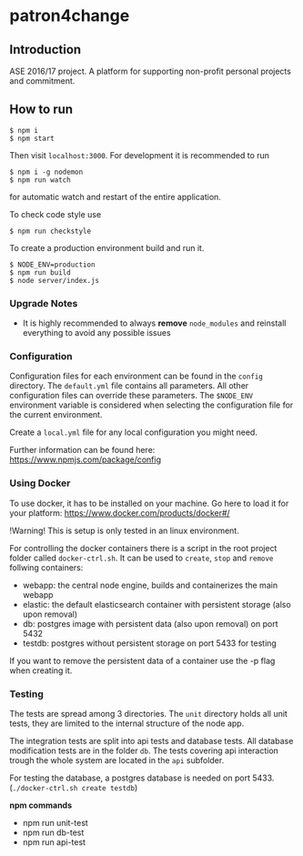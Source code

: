 patron4change
======================================

## Introduction

ASE 2016/17 project. A platform for supporting non-profit personal projects and commitment.

## How to run

```
$ npm i
$ npm start
```

Then visit `localhost:3000`. For development it is recommended to run

```
$ npm i -g nodemon
$ npm run watch
```

for automatic watch and restart of the entire application.

To check code style use

```
$ npm run checkstyle
```


To create a production environment build and run it.

```
$ NODE_ENV=production
$ npm run build
$ node server/index.js
```

### Upgrade Notes

- It is highly recommended to always __remove__ `node_modules` and reinstall everything to avoid any possible issues

### Configuration

Configuration files for each environment can be found in the `config` directory.
The `default.yml` file contains all parameters. All other configuration files can override these parameters.
The `$NODE_ENV` environment variable is considered when selecting the configuration file for the current environment.

Create a `local.yml` file for any local configuration you might need.

Further information can be found here: https://www.npmjs.com/package/config

### Using Docker
To use docker, it has to be installed on your machine. Go here to load it for your platform:
https://www.docker.com/products/docker#/

!Warning! This is setup is only tested in an linux environment.

For controlling the docker containers there is a script in the root project folder called `docker-ctrl.sh`.
It can be used to `create`, `stop` and `remove` follwing containers:
* webapp: the central node engine, builds and containerizes the main webapp
* elastic: the default elasticsearch container with persistent storage (also upon removal)
* db: postgres image with persistent data (also upon removal) on port 5432
* testdb: postgres without persistent storage on port 5433 for testing

If you want to remove the persistent data of a container use the -p flag when creating it.


### Testing
The tests are spread among 3 directories.
The `unit` directory holds all unit tests, they are limited to the internal structure of the node app.

The integration tests are split into api tests and database tests. All database modification tests are in the folder `db`.
The tests covering api interaction trough the whole system are located in the `api` subfolder.

For testing the database, a postgres database is needed on port 5433. (`./docker-ctrl.sh create testdb`)

**npm commands**
* npm run unit-test
* npm run db-test
* npm run api-test
